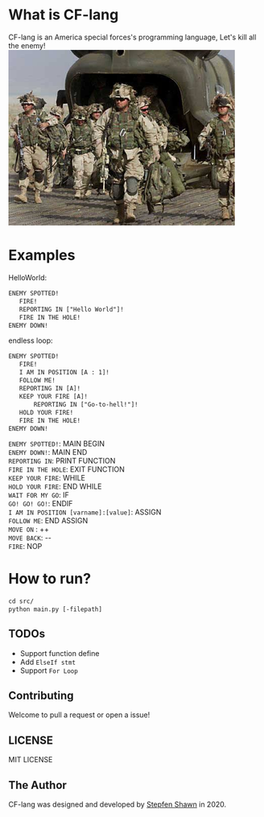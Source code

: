 # What is CF-lang
CF-lang is an America special forces's programming language, Let's kill all the enemy!    
![image](img/special-forces.jpg)  
# Examples
HelloWorld:
```
ENEMY SPOTTED!
   FIRE!
   REPORTING IN ["Hello World"]!
   FIRE IN THE HOLE!
ENEMY DOWN!
```
  
endless loop:
```
ENEMY SPOTTED!
   FIRE!
   I AM IN POSITION [A : 1]!
   FOLLOW ME!
   REPORTING IN [A]!
   KEEP YOUR FIRE [A]!
       REPORTING IN ["Go-to-hell!"]!
   HOLD YOUR FIRE!
   FIRE IN THE HOLE!
ENEMY DOWN!
```
  

`ENEMY SPOTTED!`: MAIN BEGIN  
`ENEMY DOWN!`:  MAIN END  
`REPORTING IN`: PRINT FUNCTION  
`FIRE IN THE HOLE`: EXIT FUNCTION  
`KEEP YOUR FIRE`: WHILE  
`HOLD YOUR FIRE`: END WHILE  
`WAIT FOR MY GO`: IF  
`GO! GO! GO!`: ENDIF  
`I AM IN POSITION [varname]:[value]`: ASSIGN  
`FOLLOW ME`: END ASSIGN  
`MOVE ON` : ++  
`MOVE BACK`: --  
`FIRE`: NOP

# How to run?
```
cd src/
python main.py [-filepath]
```

## TODOs
* Support function define
* Add `ElseIf stmt`
* Support `For Loop`

## Contributing
Welcome to pull a request or open a issue!

## LICENSE
MIT LICENSE

## The Author
CF-lang was designed and developed by [Stepfen Shawn](https://github.com/StepfenShawn) in 2020.
